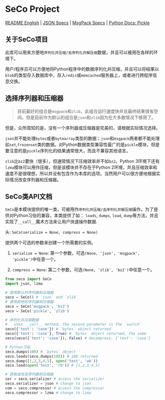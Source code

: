 # SeCo Project #

[README English](README.md) | [JSON Specs](http://json.org/) | [MsgPack Specs](https://msgpack.org/) | [Python Docs: Pickle](https://docs.python.org/3/library/pickle.html)

## 关于SeCo项目 ##

此库可以用来方便地`序列化并压缩/去序列化并解压缩`数据，并且可以被用在各样的环境下。

用户/程序员可以方便地将Python程序中的数据序列化并压缩，并且可以将结果以`blob`的类型存入数据库中，存入`redis`或`memcached`服务器上，或者进行跨程序信息交换。

## 选择序列器和压缩器 ##

> 目前最好的组合是`msgpack`和`zlib`，此组合运行速度快并且最终结果很省空间。但是目前作为默认的组合是`json`和`zlib`因为在大多数情况下够用了。
 
但是，众所周知的是，没有一个序列器或压缩器是完美的，请根据实际情况选择。

`json`并不能处理`bytes`或者`bytearray`类型的数据；`json`和`msgpack`两者都不能处理如`set`,`frozenset`类的数据。对Python数据类型兼容性最广的是`pickle`模块，但是要注意的是`pickle`序列化的结果通常很大，而且不兼容其他语言。

`zlib`比`bz2`要快（很多），但通常情况下压缩效率并不如`bz2`。Python 3环境下还有`lzma`模块可以用作压缩，但是该模块并不存在于Python 2环境，并且压缩效率和速度不是很理想，所以并没有包含作为本库的选项。当然用户可以很方便地根据实际情况改变序列器和压缩器。

## SeCo类API文档 ##

`SeCo`是本模块提供的唯一类，可被用作`序列化并压缩/去序列化并解压缩`操作。为了提供对Python习俗的兼容，本类提供了如： `loads`, `dumps`, `load`, `dump`等方法，并且实现了`__call__`魔术方法来让用户快速操作数据.

头: `SeCo(serialize = None, compress = None)`

提供两个可选的参数来创建一个所需要的实例。

1. `serialize = None`: 第一个参数，可选`(None, 'json', 'msgpack', 'pickle')`中任意一个。

2. `compress = None`: 第二个参数，可选`(None, 'zlib', 'bz2')`中任意一个。

```python
from seco import SeCo
import json, lzma

# 使用默认的序列器和压缩器
seco = SeCo() # `json` and `zlib`
# 使用其他的序列器和压缩器
seco = SeCo('msgpack', 'bz2')
seco = SeCo('pickle', 'zlib')

# 序列化并压缩数据
#   uses __call__ method, the second parameter is the `switch`
seco({'test': 'case'}) # `bytes` object returned
seco({'test': 'case'}, True) # `bytes` object returned, the same
seco(seco({'test': 'case'}), False) # decompress, {'test': 'case'}

# Python习俗
seco.dumps(100) # `bytes` object
seco.loads(seco.dumps(100)) # 100 returned
seco.dump([1,2,3,4,5], open('test', 'wb'))
seco.load(open('test', 'rb')) # [1,2,3,4,5]

# 获取或改变序列器和压缩器
ser = seco.serializer # access the serializer
seco.serializer = json # change to json
com = seco.compressor # access the compressor
seco.compressor = lzma # change to lzma
```
